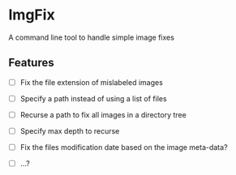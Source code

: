 ImgFix
======

A command line tool to handle simple image fixes


Features
--------

* [ ] Fix the file extension of mislabeled images
* [ ] Specify a path instead of using a list of files
* [ ] Recurse a path to fix all images in a directory tree
* [ ] Specify max depth to recurse
* [ ] Fix the files modification date based on the image meta-data?
* [ ] ...?

